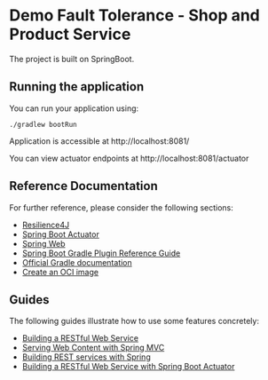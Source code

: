 # Demo Fault Tolerance - Shop and Product Service

The project is built on SpringBoot.

## Running the application

You can run your application using:
```shell script
./gradlew bootRun
```

Application is accessible at http://localhost:8081/

You can view actuator endpoints at http://localhost:8081/actuator

## Reference Documentation
For further reference, please consider the following sections:

* [Resilience4J](https://docs.spring.io/spring-cloud-circuitbreaker/docs/current/reference/html/#configuring-resilience4j-circuit-breakers)
* [Spring Boot Actuator](https://docs.spring.io/spring-boot/docs/3.1.4/reference/htmlsingle/index.html#actuator)
* [Spring Web](https://docs.spring.io/spring-boot/docs/3.1.4/reference/htmlsingle/index.html#web)
* [Spring Boot Gradle Plugin Reference Guide](https://docs.spring.io/spring-boot/docs/3.1.4/gradle-plugin/reference/html/)
* [Official Gradle documentation](https://docs.gradle.org)
* [Create an OCI image](https://docs.spring.io/spring-boot/docs/3.1.4/gradle-plugin/reference/html/#build-image)

## Guides
The following guides illustrate how to use some features concretely:

* [Building a RESTful Web Service](https://spring.io/guides/gs/rest-service/)
* [Serving Web Content with Spring MVC](https://spring.io/guides/gs/serving-web-content/)
* [Building REST services with Spring](https://spring.io/guides/tutorials/rest/)
* [Building a RESTful Web Service with Spring Boot Actuator](https://spring.io/guides/gs/actuator-service/)
